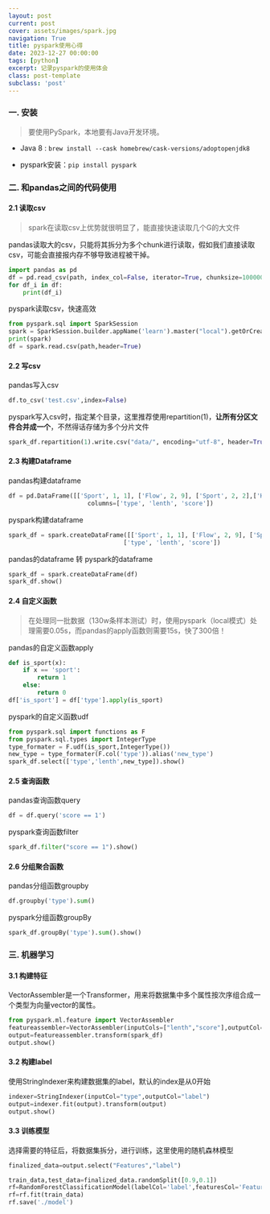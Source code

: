 ```yaml
---
layout: post
current: post
cover: assets/images/spark.jpg
navigation: True
title: pyspark使用心得
date: 2023-12-27 00:00:00
tags: [python]
excerpt: 记录pyspark的使用体会
class: post-template
subclass: 'post'
---
```


### 一. 安装

> 要使用PySpark，本地要有Java开发环境。

* Java 8 : `brew install --cask homebrew/cask-versions/adoptopenjdk8`

* pyspark安装：`pip install pyspark`

### 二. 和pandas之间的代码使用

#### 2.1 读取csv

> spark在读取csv上优势就很明显了，能直接快速读取几个G的大文件

pandas读取大的csv，只能将其拆分为多个chunk进行读取，假如我们直接读取csv，可能会直接报内存不够导致进程被干掉。

```python
import pandas as pd
df = pd.read_csv(path, index_col=False, iterator=True, chunksize=100000)
for df_i in df:
    print(df_i)
```

pyspark读取csv，快速高效

```python
from pyspark.sql import SparkSession
spark = SparkSession.builder.appName('learn').master("local").getOrCreate()
print(spark)
df = spark.read.csv(path,header=True)
```

#### 2.2 写csv

pandas写入csv

```python
df.to_csv('test.csv',index=False)
```

pyspark写入csv时，指定某个目录，这里推荐使用repartition(1)，**让所有分区文件合并成一个**，不然得话存储为多个分片文件

```python
spark_df.repartition(1).write.csv("data/", encoding="utf-8", header=True,mode='overwrite')
```

#### 2.3 构建Dataframe

pandas构建dataframe

```python
df = pd.DataFrame([['Sport', 1, 1], ['Flow', 2, 9], ['Sport', 2, 2],['Hear', 1, 6]],
                      columns=['type', 'lenth', 'score'])
```

pyspark构建dataframe

```python
spark_df = spark.createDataFrame([['Sport', 1, 1], ['Flow', 2, 9], ['Sport', 2, 2],['Hear', 1, 6]], 
                                ['type', 'lenth', 'score'])
```

pandas的dataframe 转 pyspark的dataframe

```python
spark_df = spark.createDataFrame(df)
spark_df.show()
```

#### 2.4 自定义函数

> 在处理同一批数据（130w条样本测试）时，使用pyspark（local模式）处理需要0.05s，而pandas的apply函数则需要15s，快了300倍！

pandas的自定义函数apply

```python
def is_sport(x):
    if x == 'sport':
        return 1
    else:
        return 0
df['is_sport'] = df['type'].apply(is_sport)
```

pyspark的自定义函数udf

```python
from pyspark.sql import functions as F
from pyspark.sql.types import IntegerType
type_formater = F.udf(is_sport,IntegerType())
new_type = type_formater(F.col('type')).alias('new_type')
spark_df.select(['type','lenth',new_type]).show()
```

#### 2.5 查询函数

pandas查询函数query

```python
df = df.query('score == 1')
```

pyspark查询函数filter

```python
spark_df.filter("score == 1").show()
```

#### 2.6 分组聚合函数

pandas分组函数groupby

```python
df.groupby('type').sum()
```

pyspark分组函数groupBy

```python
spark_df.groupBy('type').sum().show()
```

### 三. 机器学习

#### 3.1 构建特征

VectorAssembler是一个Transformer，用来将数据集中多个属性按次序组合成一个类型为向量vector的属性。

```python
from pyspark.ml.feature import VectorAssembler
featureassembler=VectorAssembler(inputCols=["lenth","score"],outputCol="Features")
output=featureassembler.transform(spark_df)
output.show()
```

#### 3.2 构建label

使用StringIndexer来构建数据集的label，默认的index是从0开始

```python
indexer=StringIndexer(inputCol="type",outputCol="label")
output=indexer.fit(output).transform(output)
output.show()
```

#### 3.3 训练模型

选择需要的特征后，将数据集拆分，进行训练，这里使用的随机森林模型

```python
finalized_data=output.select("Features","label")

train_data,test_data=finalized_data.randomSplit([0.9,0.1])
rf=RandomForestClassificationModel(labelCol='label',featuresCol='Features',numTrees=20,maxBins=122)
rf=rf.fit(train_data)
rf.save('./model')
```


